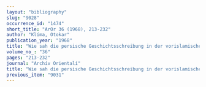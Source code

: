 ```yaml
---
layout: "bibliography"
slug: "9028"
occurrence_id: "1474"
short_title: "ArOr 36 (1968), 213-232"
author: "Klíma, Otokar"
publication_year: "1968"
title: "Wie sah die persische Geschichtsschreibung in der vorislamischen Periode aus?"
volume_no_: "36"
pages: "213-232"
journal: "Archív Orientalí"
title: "Wie sah die persische Geschichtsschreibung in der vorislamischen Periode aus?"
previous_item: "9031"
---
```

